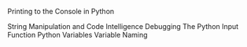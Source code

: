 Printing to the Console in Python

String Manipulation and Code Intelligence
Debugging
The Python Input Function
Python Variables
Variable Naming
